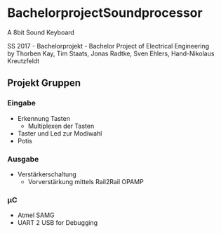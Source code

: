 # BachelorprojectSoundprocessor
A 8bit Sound Keyboard

SS 2017 - Bachelorprojekt - Bachelor Project of Electrical Engineering   
by Thorben Kay, Tim Staats, Jonas Radtke, Sven Ehlers, Hand-Nikolaus Kreutzfeldt

## Projekt Gruppen
### Eingabe
* Erkennung Tasten
  * Multiplexen der Tasten
* Taster und Led zur Modiwahl
* Potis

### Ausgabe
* Verstärkerschaltung
  * Vorverstärkung mittels Rail2Rail OPAMP
  
### µC
* Atmel SAMG
* UART 2 USB for Debugging

  